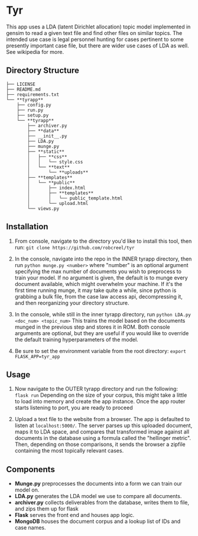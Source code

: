 # Tyr

This app uses a LDA (latent Dirichlet allocation) topic model implemented in gensim to read a given text file and find other files on similar topics.  The intended use case is legal personnel hunting for cases pertinent to some presently important case file, but there are wider use cases of LDA as well.  See wikipedia for more.

## Directory Structure
```.
├── LICENSE
├── README.md
├── requirements.txt
└── **tyrapp**
    ├── config.py
    ├── run.py
    ├── setup.py
    └── **tyrapp**
        ├── archiver.py
        ├── **data**
        ├── __init__.py
        ├── LDA.py
        ├── munge.py
        ├── **static**
        │   ├── **css**
        │   │   └── style.css
        │   └── **text**
        │       └── **uploads**
        ├── **templates**
        │   └── **public**
        │       ├── index.html
        │       ├── **templates**
        │       │   └── public_template.html
        │       └── upload.html
        └── views.py
```

## Installation
1. From console, navigate to the directory you'd like to install this tool, then run:
`git clone https://github.com/robcreel/tyr`

2. In the console, navigate into the repo in the INNER tyrapp directory, then run
`python munge.py <number>`
 where "number" is an optional argument specifying the max number of documents you wish to preprocess to train your model. If no argument is given, the default is to munge every document available, which might overwhelm your machine. 
 If it's the first time running munge, it may take quite a while, since python is grabbing a bulk file, from the case law access api, decompressing it, and then reorganizing your directory structure.

3. In the console, while still in the inner tyrapp directory, run 
`python LDA.py <doc_num> <topic_num>`
This trains the model based on the documents munged in the previous step and stores it in ROM.
Both console arguments are optional, but they are useful if you would like to override the default training hyperparameters of the model. 

4. Be sure to set the environment variable from the root directory:
`export FLASK_APP=tyr_app`
## Usage

1. Now navigate to the OUTER tyrapp directory and run the following: 
`flask run`
Depending on the size of your corpus, this might take a little to load into memory and create the app instance. Once the app router starts listening to port, you are ready to proceed

2. Upload a text file to the website from a browser. The app is defaulted to listen at `localhost:5000/`. The server parses up this uploaded document, maps it to LDA space, and compares that transformed image against all documents in the database using a formula called the "hellinger metric". Then, depending on those comparisons, it sends the browser a zipfile containing the most topically relevant cases.


## Components
* **Munge.py** preprocesses the documents into a form we can train our model on.
* **LDA.py** generates the LDA model we use to compare all documents.
* **archiver.py** collects deliverables from the database, writes them to file, and zips them up for flask
* **Flask** serves the front end and houses app logic.
* **MongoDB** houses the document corpus and a lookup list of IDs and case names.





